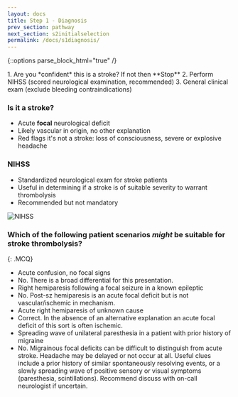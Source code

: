 ```yaml
---
layout: docs
title: Step 1 - Diagnosis
prev_section: pathway
next_section: s2initialselection
permalink: /docs/s1diagnosis/
---
```


{::options parse_block_html="true" /}
<div class="note info">
1. Are you *confident* this is a stroke? If not then **Stop** 
2. Perform NIHSS (scored neurological examination, recommended) 
3. General clinical exam (exclude bleeding contraindications) 
</div>

### Is it a stroke? 

* Acute **focal** neurological deficit
* Likely vascular in origin, no other explanation
* Red flags it's not a stroke: loss of consciousness, severe or explosive headache

### NIHSS 

* Standardized neurological exam for stroke patients
* Useful in determining if a stroke is of suitable severity to warrant thrombolysis
* Recommended but not mandatory

![NIHSS]({{site.url}}/img/NIHSS.png)

### Which of the following patient scenarios *might* be suitable for stroke thrombolysis?
{: .MCQ}
 
* Acute confusion, no focal signs
* No. There is a broad differential for this presentation. 
* Right hemiparesis following a focal seizure in a known epileptic
* No. Post-sz hemiparesis is an acute focal deficit but is not vascular/ischemic in mechanism.
* Acute right hemiparesis of unknown cause
* Correct. In the absence of an alternative explanation an acute focal deficit of this sort is often ischemic.
* Spreading wave of unilateral paresthesia in a patient with prior history of migraine  
* No. Migrainous focal deficits can be difficult to distinguish from acute stroke. Headache may be delayed or not occur at all. Useful clues include a prior history of similar spontaneously resolving events, or a slowly spreading wave of positive sensory or visual symptoms (paresthesia, scintillations). Recommend discuss with on-call neurologist if uncertain.

